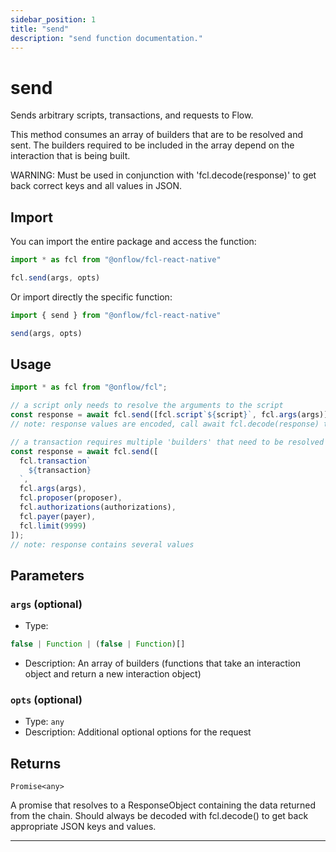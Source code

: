 ```yaml
---
sidebar_position: 1
title: "send"
description: "send function documentation."
---
```


<!-- THIS DOCUMENT IS AUTO-GENERATED FROM [onflow/fcl-react-native/../sdk/src/transport/send/send.ts](https://github.com/onflow/fcl-js/tree/master/packages/fcl-react-native/../sdk/src/transport/send/send.ts). DO NOT EDIT MANUALLY -->

# send

Sends arbitrary scripts, transactions, and requests to Flow.

This method consumes an array of builders that are to be resolved and sent. The builders required to be included in the array depend on the interaction that is being built.

WARNING: Must be used in conjunction with 'fcl.decode(response)' to get back correct keys and all values in JSON.

## Import

You can import the entire package and access the function:

```typescript
import * as fcl from "@onflow/fcl-react-native"

fcl.send(args, opts)
```

Or import directly the specific function:

```typescript
import { send } from "@onflow/fcl-react-native"

send(args, opts)
```

## Usage

```typescript
import * as fcl from "@onflow/fcl";

// a script only needs to resolve the arguments to the script
const response = await fcl.send([fcl.script`${script}`, fcl.args(args)]);
// note: response values are encoded, call await fcl.decode(response) to get JSON

// a transaction requires multiple 'builders' that need to be resolved prior to being sent to the chain - such as setting the authorizations.
const response = await fcl.send([
  fcl.transaction`
    ${transaction}
  `,
  fcl.args(args),
  fcl.proposer(proposer),
  fcl.authorizations(authorizations),
  fcl.payer(payer),
  fcl.limit(9999)
]);
// note: response contains several values
```

## Parameters

### `args` (optional)


- Type: 
```typescript
false | Function | (false | Function)[]
```
- Description: An array of builders (functions that take an interaction object and return a new interaction object)

### `opts` (optional)


- Type: `any`
- Description: Additional optional options for the request


## Returns

`Promise<any>`


A promise that resolves to a ResponseObject containing the data returned from the chain. Should always be decoded with fcl.decode() to get back appropriate JSON keys and values.

---